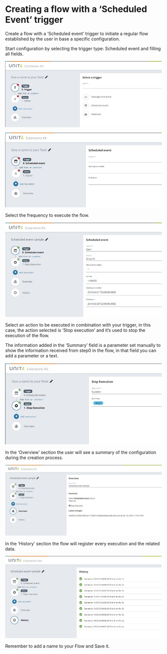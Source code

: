 # Creating a flow with a ‘Scheduled Event’ trigger

Create a flow with a ‘Scheduled event’ trigger to initiate a regular flow established by the user in base a specific configuration.

Start configuration by selecting the trigger type: Scheduled event and filling all fields.

![broken image](images/Scheduled_Event_1.jpg)


![broken image](images/Scheduled_Event_2.jpg)


Select the frequency to execute the flow.

![broken image](images/Scheduled_Event_3.jpg)


Select an action to be executed in combination with your trigger, in this case, the action selected is ‘Stop execution’ and it’s used to stop the execution of the flow.

The information added in the ‘Summary’ field is a parameter set manually to show the information received from step0 in the flow, in that field you can add a parameter or a text.


![broken image](images/Scheduled_Event_4.jpg)


In the ‘Overview’ section the user will see a summary of the configuration during the creation process.

![broken image](images/Scheduled_Event_5.jpg)

In the ‘History’ section the flow will register every execution and the related data.

![broken image](images/Scheduled_Event_6.jpg)

Remember to add a name to your Flow and Save it.
